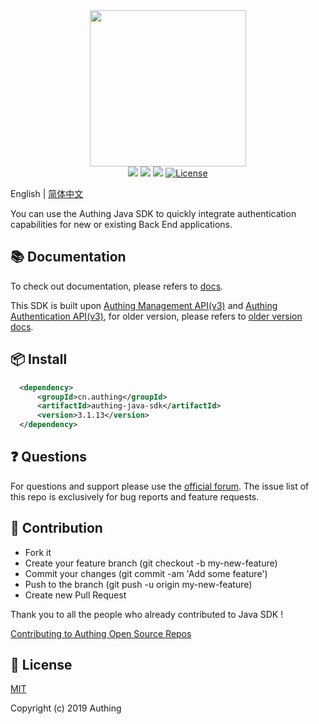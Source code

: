 <div align=center>
  <img width="250" src="https://files.authing.co/authing-console/authing-logo-new-20210924.svg" />
</div>
<div align="center">
  <a href="javascript:;"><img src="https://img.shields.io/badge/test-passing-brightgreen" /></a>
  <a href="https://forum.authing.cn/" target="_blank"><img src="https://img.shields.io/badge/chat-forum-blue" /></a>
  <a href="https://console.authing.cn/openapi/" target="_blank"><img src="https://img.shields.io/badge/docs-passing-brightgreen" /></a>
  <a href="javascript:;"><img src="https://img.shields.io/badge/License-MIT-success" alt="License"></a>
</div>

English | [简体中文](./README-zh_CN.md)

You can use the Authing Java SDK to quickly integrate authentication capabilities for new or existing Back End applications.


## 📚 Documentation

To check out documentation, please refers to [docs](https://docs.authing.cn/v3/reference/sdk/java/install.html).

This SDK is built upon [Authing Management API(v3)](https://api.authing.cn/openapi/v3/management/) and [Authing Authentication API(v3)](https://api.authing.cn/openapi/v3/authentication/), for older version, please refers to [older version docs](https://docs.authing.cn/v2/reference/sdk-for-java/).

## 📦 Install

```xml
  <dependency>
      <groupId>cn.authing</groupId>
      <artifactId>authing-java-sdk</artifactId>
      <version>3.1.13</version>
  </dependency>
```

## ❓ Questions

For questions and support please use the [official forum](https://forum.authing.cn/). The issue list of this repo is exclusively for bug reports and feature requests.

## 🤝 Contribution

- Fork it
- Create your feature branch (git checkout -b my-new-feature)
- Commit your changes (git commit -am 'Add some feature')
- Push to the branch (git push -u origin my-new-feature)
- Create new Pull Request

Thank you to all the people who already contributed to Java SDK !

[Contributing to Authing Open Source Repos](https://github.com/Authing/.github/blob/main/CONTRIBUTING.md#English)

## 🎁 License

[MIT](https://opensource.org/licenses/MIT)

Copyright (c) 2019 Authing
